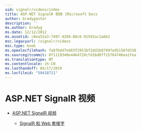 ```yaml
---
uid: signalr/videos/index
title: ASP.NET SignalR 视频 |Microsoft Docs
author: bradygaster
description: ''
ms.author: bradyg
ms.date: 12/12/2012
ms.assetid: c0ea52a3-7497-4204-88c6-91591ac1a6b2
msc.legacyurl: /signalr/videos
msc.type: book
ms.openlocfilehash: fa8fbdd7ed83f2953bf2dd1b8799fed51587d338
ms.sourcegitcommit: 0f1119340e4464720cfd16d0ff15764746ea1fea
ms.translationtype: MT
ms.contentlocale: zh-CN
ms.lasthandoff: 04/17/2019
ms.locfileid: "59418711"
---
```

# <a name="aspnet-signalr-videos"></a>ASP.NET SignalR 视频

- [ASP.NET SignalR 视频](getting-started/index.md)

    - [SignalR 和 Web 套接字](getting-started/signalr-and-web-sockets.md)
